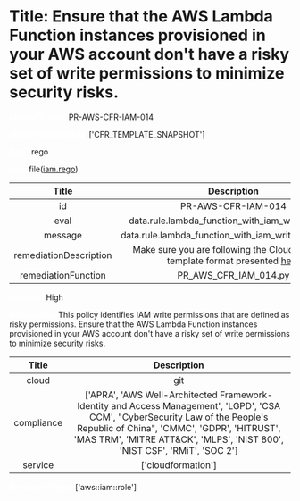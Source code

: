 



# Title: Ensure that the AWS Lambda Function instances provisioned in your AWS account don't have a risky set of write permissions to minimize security risks.


***<font color="white">Master Test Id:</font>*** PR-AWS-CFR-IAM-014

***<font color="white">Master Snapshot Id:</font>*** ['CFR_TEMPLATE_SNAPSHOT']

***<font color="white">type:</font>*** rego

***<font color="white">rule:</font>*** file([iam.rego])  
  
  
  
  

|Title|Description|
| :---: | :---: |
|id|PR-AWS-CFR-IAM-014|
|eval|data.rule.lambda_function_with_iam_write_access|
|message|data.rule.lambda_function_with_iam_write_access_err|
|remediationDescription|Make sure you are following the Cloudformation template format presented <a href='https://docs.aws.amazon.com/AWSCloudFormation/latest/UserGuide/aws-resource-iam-role.html' target='_blank'>here</a>|
|remediationFunction|PR_AWS_CFR_IAM_014.py|


***<font color="white">Severity:</font>*** High

***<font color="white">Description:</font>*** This policy identifies IAM write permissions that are defined as risky permissions. Ensure that the AWS Lambda Function instances provisioned in your AWS account don't have a risky set of write permissions to minimize security risks.  
  
  

|Title|Description|
| :---: | :---: |
|cloud|git|
|compliance|['APRA', 'AWS Well-Architected Framework-Identity and Access Management', 'LGPD', 'CSA CCM', "CyberSecurity Law of the People's Republic of China", 'CMMC', 'GDPR', 'HITRUST', 'MAS TRM', 'MITRE ATT&CK', 'MLPS', 'NIST 800', 'NIST CSF', 'RMiT', 'SOC 2']|
|service|['cloudformation']|


***<font color="white">Resource Types:</font>*** ['aws::iam::role']


[iam.rego]: https://github.com/prancer-io/prancer-compliance-test/tree/master/aws/iac/iam.rego

